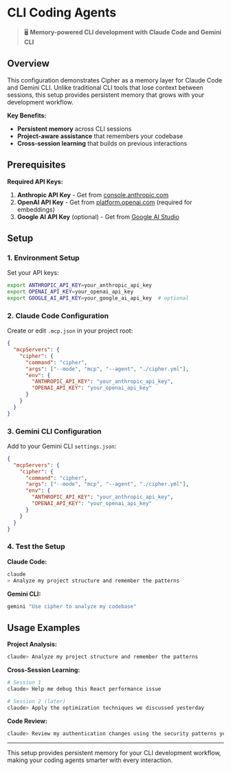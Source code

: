 # CLI Coding Agents

> 🖥️ **Memory-powered CLI development with Claude Code and Gemini CLI**

## Overview

This configuration demonstrates Cipher as a memory layer for Claude Code and Gemini CLI. Unlike traditional CLI tools that lose context between sessions, this setup provides persistent memory that grows with your development workflow.

**Key Benefits:**
- **Persistent memory** across CLI sessions
- **Project-aware assistance** that remembers your codebase
- **Cross-session learning** that builds on previous interactions

## Prerequisites

**Required API Keys:**

1. **Anthropic API Key** - Get from [console.anthropic.com](https://console.anthropic.com)
2. **OpenAI API Key** - Get from [platform.openai.com](https://platform.openai.com) (required for embeddings)
3. **Google AI API Key** (optional) - Get from [Google AI Studio](https://aistudio.google.com)

## Setup

### 1. Environment Setup

Set your API keys:
```bash
export ANTHROPIC_API_KEY=your_anthropic_api_key
export OPENAI_API_KEY=your_openai_api_key
export GOOGLE_AI_API_KEY=your_google_ai_api_key  # optional
```

### 2. Claude Code Configuration

Create or edit `.mcp.json` in your project root:

```json
{
  "mcpServers": {
    "cipher": {
      "command": "cipher",
      "args": ["--mode", "mcp", "--agent", "./cipher.yml"],
      "env": {
        "ANTHROPIC_API_KEY": "your_anthropic_api_key",
        "OPENAI_API_KEY": "your_openai_api_key"
      }
    }
  }
}
```

### 3. Gemini CLI Configuration

Add to your Gemini CLI `settings.json`:
```json
{
  "mcpServers": {
    "cipher": {
      "command": "cipher",
      "args": ["--mode", "mcp", "--agent", "./cipher.yml"],
      "env": {
        "ANTHROPIC_API_KEY": "your_anthropic_api_key",
        "OPENAI_API_KEY": "your_openai_api_key"
      }
    }
  }
}
```

### 4. Test the Setup

**Claude Code:**
```bash
claude
> Analyze my project structure and remember the patterns
```

**Gemini CLI:**
```bash
gemini "Use cipher to analyze my codebase"
```

## Usage Examples

**Project Analysis:**
```bash
claude> Analyze my project structure and remember the patterns
```

**Cross-Session Learning:**
```bash
# Session 1
claude> Help me debug this React performance issue

# Session 2 (later)
claude> Apply the optimization techniques we discussed yesterday
```

**Code Review:**
```bash
claude> Review my authentication changes using the security patterns you've learned
```

---

This setup provides persistent memory for your CLI development workflow, making your coding agents smarter with every interaction.
